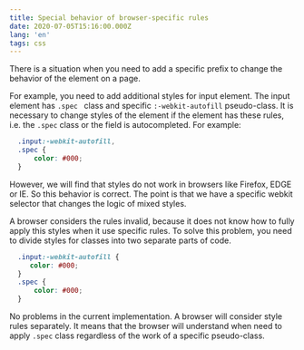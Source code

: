 ```yaml
---
title: Special behavior of browser-specific rules
date: 2020-07-05T15:16:00.000Z
lang: 'en'
tags: css
---
```

There is a situation when you need to add a specific prefix to change the behavior of the element on a page.

For example, you need to add additional styles for input element. The input element has <code>.spec </code> class and specific <code>:-webkit-autofill</code> pseudo-class. It is necessary to change styles of the element if the element has these rules, i.e. the <code>.spec</code> class or the field is autocompleted. For example:

```css
  .input:-webkit-autofill,
  .spec {
      color: #000;
  }
```
However, we will find that styles do not work in browsers like Firefox, EDGE or IE. So this behavior is correct. The point is that we have a specific webkit selector that changes the logic of mixed styles.

A browser considers the rules invalid, because it does not know how to fully apply this styles when it use specific rules. 
To solve this problem, you need to divide styles for classes into two separate parts of code.

```css
  .input:-webkit-autofill {
     color: #000;
  }
  .spec {
      color: #000;
  }
```

No problems in the current implementation. A browser will consider style rules separately. It means that the browser will understand when need to apply <code>.spec</code> class regardless of the work of a specific pseudo-class.